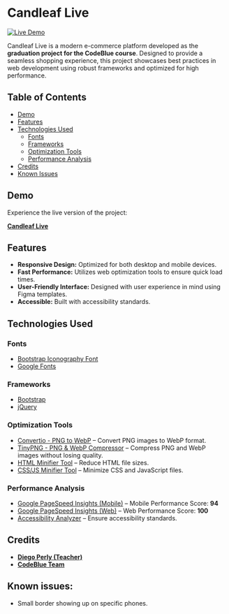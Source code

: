 # Candleaf Live

[![Live Demo](https://img.shields.io/badge/demo-visit-green)](https://guazzihub.github.io/Candleaf-Ecommerce/)

Candleaf Live is a modern e-commerce platform developed as the **graduation project for the CodeBlue course**. Designed to provide a seamless shopping experience, this project showcases best practices in web development using robust frameworks and optimized for high performance.


## Table of Contents

- [Demo](#demo)
- [Features](#features)
- [Technologies Used](#technologies-used)
  - [Fonts](#fonts)
  - [Frameworks](#frameworks)
  - [Optimization Tools](#optimization-tools)
  - [Performance Analysis](#performance-analysis)
- [Credits](#credits)
- [Known Issues](#known-issues)

## Demo

Experience the live version of the project:

[**Candleaf Live**](https://guazzihub.github.io/Candleaf-Ecommerce/)

## Features

- **Responsive Design:** Optimized for both desktop and mobile devices.
- **Fast Performance:** Utilizes web optimization tools to ensure quick load times.
- **User-Friendly Interface:** Designed with user experience in mind using Figma templates.
- **Accessible:** Built with accessibility standards.

## Technologies Used

### Fonts

- [Bootstrap Iconography Font](https://icons.getbootstrap.com/)
- [Google Fonts](https://fonts.google.com/)

### Frameworks

- [Bootstrap](https://getbootstrap.com/)
- [jQuery](https://jquery.com/)

### Optimization Tools

- [Convertio - PNG to WebP](https://convertio.co/pt/png-webp/) – Convert PNG images to WebP format.
- [TinyPNG - PNG & WebP Compressor](https://tinypng.com/) – Compress PNG and WebP images without losing quality.
- [HTML Minifier Tool](https://www.willpeavy.com/tools/minifier/) – Reduce HTML file sizes.
- [CSS/JS Minifier Tool](https://www.minifier.org/) – Minimize CSS and JavaScript files.

### Performance Analysis

- [Google PageSpeed Insights (Mobile)](https://pagespeed.web.dev/analysis/https-guazzihub-github-io-Candleaf-Ecommerce/i3plrvxni2?form_factor=mobile) – Mobile Performance Score: **94**
- [Google PageSpeed Insights (Web)](https://pagespeed.web.dev/analysis/https-guazzihub-github-io-Candleaf-Ecommerce/i3plrvxni2?form_factor=desktop) – Web Performance Score: **100**
- [Accessibility Analyzer](https://wave.webaim.org/) – Ensure accessibility standards.

## Credits

- **[Diego Perly (Teacher)](https://www.youtube.com/c/diegoperly)**
- **[CodeBlue Team](https://www.codeblue.com.br/)**

## Known issues:
   - Small border showing up on specific phones.
